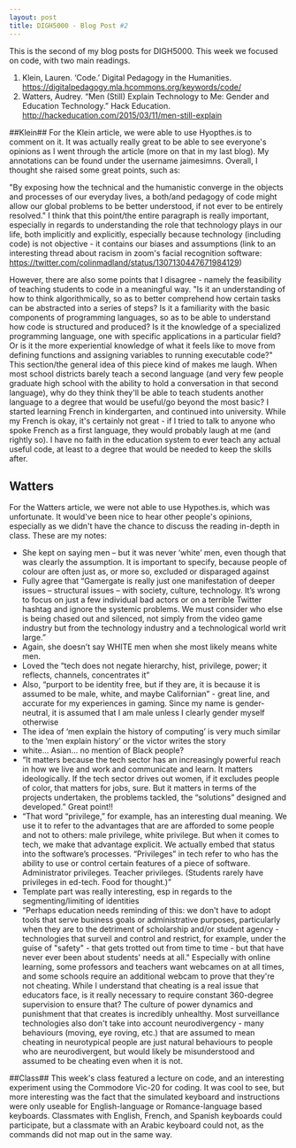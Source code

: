 ```yaml
---
layout: post
title: DIGH5000 - Blog Post #2
---
```


This is the second of my blog posts for DIGH5000. This week we focused on code, with two main readings.

1. Klein, Lauren. ‘Code.’ Digital Pedagogy in the Humanities. https://digitalpedagogy.mla.hcommons.org/keywords/code/
2. Watters, Audrey. “Men (Still) Explain Technology to Me: Gender and Education Technology.” Hack Education. http://hackeducation.com/2015/03/11/men-still-explain

##Klein##
For the Klein article, we were able to use Hyopthes.is to comment on it. It was actually really great to be able to see everyone's opinions as I went through the article (more on that in my last blog). My annotations can be found under the username jaimesimns. Overall, I thought she raised some great points, such as:

"By exposing how the technical and the humanistic converge in the objects and processes of our everyday lives, a both/and pedagogy of code might allow our global problems to be better understood, if not ever to be entirely resolved." I think that this point/the entire paragraph is really important, especially in regards to understanding the role that technology plays in our life, both implicitly and explicitly, especially because technology (including code) is not objective - it contains our biases and assumptions (link to an interesting thread about racism in zoom's facial recognition software: https://twitter.com/colinmadland/status/1307130447671984129)

However, there are also some points that I disagree - namely the feasibility of teaching students to code in a meaningful way.
"Is it an understanding of how to think algorithmically, so as to better comprehend how certain tasks can be abstracted into a series of steps? Is it a familiarity with the basic components of programming languages, so as to be able to understand how code is structured and produced? Is it the knowledge of a specialized programming language, one with specific applications in a particular field? Or is it the more experiential knowledge of what it feels like to move from defining functions and assigning variables to running executable code?" This section/the general idea of this piece kind of makes me laugh. When most school districts barely teach a second language (and very few people graduate high school with the ability to hold a conversation in that second language), why do they think they'll be able to teach students another language to a degree that would be useful/go beyond the most basic? I started learning French in kindergarten, and continued into university. While my French is okay, it's certainly not great - if I tried to talk to anyone who spoke French as a first language, they would probably laugh at me (and rightly so). I have no faith in the education system to ever teach any actual useful code, at least to a degree that would be needed to keep the skills after.

## Watters ##
For the Watters article, we were not able to use Hypothes.is, which was unfortunate. It would've been nice to hear other people's opinions, especially as we didn't have the chance to discuss the reading in-depth in class. These are my notes:
-	She kept on saying men – but it was never ‘white’ men, even though that was clearly the assumption. It is important to specify, because people of colour are often just as, or more so, excluded or disparaged against
-	Fully agree that “Gamergate is really just one manifestation of deeper issues – structural issues – with society, culture, technology. It’s wrong to focus on just a few individual bad actors or on a terrible Twitter hashtag and ignore the systemic problems. We must consider who else is being chased out and silenced, not simply from the video game industry but from the technology industry and a technological world writ large.”
-	Again, she doesn’t say WHITE men when she most likely means white men.
-	Loved the “tech does not negate hierarchy, hist, privilege, power; it reflects, channels, concentrates it”
-	Also, “purport to be identity free, but if they are, it is because it is assumed to be male, white, and maybe Californian” - great line, and accurate for my experiences in gaming. Since my name is gender-neutral, it is assumed that I am male unless I clearly gender myself otherwise
-	The idea of ‘men explain the history of computing’ is very much similar to the ‘men explain history’ or the victor writes the story
-	white… Asian… no mention of Black people?
-	“It matters because the tech sector has an increasingly powerful reach in how we live and work and communicate and learn. It matters ideologically. If the tech sector drives out women, if it excludes people of color, that matters for jobs, sure. But it matters in terms of the projects undertaken, the problems tackled, the “solutions” designed and developed.” Great point!!
-	“That word “privilege,” for example, has an interesting dual meaning. We use it to refer to the advantages that are are afforded to some people and not to others: male privilege, white privilege. But when it comes to tech, we make that advantage explicit. We actually embed that status into the software’s processes. “Privileges” in tech refer to who has the ability to use or control certain features of a piece of software. Administrator privileges. Teacher privileges. (Students rarely have privileges in ed-tech. Food for thought.)”
-	Template part was really interesting, esp in regards to the segmenting/limiting of identities
-	“Perhaps education needs reminding of this: we don't have to adopt tools that serve business goals or administrative purposes, particularly when they are to the detriment of scholarship and/or student agency - technologies that surveil and control and restrict, for example, under the guise of "safety" - that gets trotted out from time to time - but that have never ever been about students' needs at all." Especially with online learning, some professors and teachers want webcames on at all times, and some schools require an additional webcam to prove that they're not cheating. While I understand that cheating is a real issue that educators face, is it really necessary to require constant 360-degree supervision to ensure that? The culture of power dynamics and punishment that that creates is incredibly unhealthy. Most surveillance technologies also don't take into account neurodivergency - many behaviours (moving, eye roving, etc.) that are assumed to mean cheating in neurotypical people are just natural behaviours to people who are neurodivergent, but would likely be misunderstood and assumed to be cheating even when it is not.

##Class##
This week's class featured a lecture on code, and an interesting experiment using the Commodore Vic-20 for coding. It was cool to see, but more interesting was the fact that the simulated keyboard and instructions were only useable for English-language or Romance-language based keyboards. Classmates with English, French, and Spanish keyboards could participate, but a classmate with an Arabic keyboard could not, as the commands did not map out in the same way.
